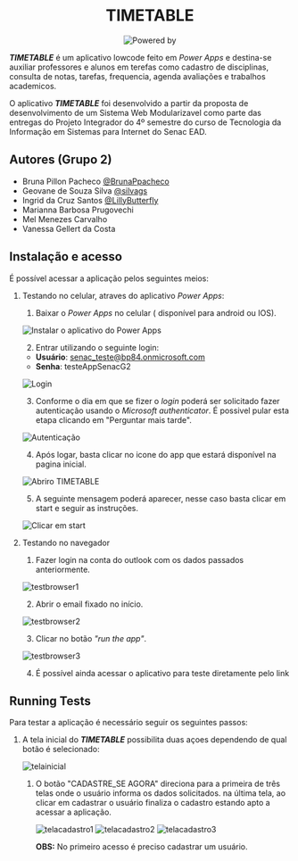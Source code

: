 <h1 align="center"> TIMETABLE </h1>

<div align="center">

  ![Powered by](https://img.shields.io/badge/Power%20Apps-742774.svg?style=for-the-badge&logo=Power-Apps&logoColor=white)
  
 </div>

**_TIMETABLE_** é um aplicativo lowcode feito em _Power Apps_ e destina-se auxiliar professores e alunos em terefas como cadastro de disciplinas, consulta de notas, tarefas, frequencia, agenda avaliações e trabalhos academicos.

O aplicativo **_TIMETABLE_** foi desenvolvido a partir da proposta de desenvolvimento de um Sistema Web Modularizavel como parte das entregas do Projeto Integrador do 4º semestre do curso de Tecnologia da Informação em Sistemas para Internet do Senac EAD.


## Autores (Grupo 2)

- Bruna Pillon Pacheco [@BrunaPpacheco](https://github.com/BrunaPpacheco)
- Geovane de Souza Silva [@silvags](https://github.com/silvags)
- Ingrid da Cruz Santos [@LillyButterfly](https://github.com/LillyButterfly)
- Marianna Barbosa Prugovechi
- Mel Menezes Carvalho
- Vanessa Gellert da Costa

## Instalação e acesso

É possível acessar a aplicação pelos seguintes meios: 

1. Testando no celular, atraves do aplicativo _Power Apps_:
    1. Baixar o _Power Apps_ no celular ( disponível para android ou IOS).
    
      ![Instalar o aplicativo do Power Apps](https://user-images.githubusercontent.com/59966478/224584701-da535ae6-9396-4587-a221-77fb0075dd7e.png)
  
    2. Entrar utilizando o seguinte login: 
      - **Usuário**: senac_teste@bp84.onmicrosoft.com
      - **Senha**: testeAppSenacG2
    
      ![Login](https://user-images.githubusercontent.com/59966478/224584796-5c384e23-1b06-4bad-bb61-89df1ec0c8f1.png)
  
    3. Conforme o dia em que se fizer o _login_ poderá ser solicitado fazer autenticação usando o _Microsoft authenticator_. É possivel pular esta etapa clicando em "Perguntar mais tarde".
    
      ![Autenticação](https://user-images.githubusercontent.com/59966478/224584868-1ae11317-6c58-4c63-b0c2-5469c5812da6.png)
    
    4. Após logar, basta clicar no icone do app que estará disponível na pagina inicial.

      ![Abriro TIMETABLE](https://user-images.githubusercontent.com/59966478/224585033-6a151fac-474f-4a84-87e4-b1768006c2cc.png)
  
    5. A seguinte mensagem poderá aparecer, nesse caso basta clicar em start e seguir as instruções.
      
      ![Clicar em start](https://user-images.githubusercontent.com/59966478/224585093-92c3d2ef-cbe9-41cd-b981-0c8f9284fd9a.png)

2. Testando no navegador
    1. Fazer login na conta do outlook com os dados passados anteriormente.
    
      ![testbrowser1](https://user-images.githubusercontent.com/59966478/224595690-882baf57-e8f0-4704-a1b8-882993fa6dd8.png)
        
    2. Abrir o email fixado no início.
       
      ![testbrowser2](https://user-images.githubusercontent.com/59966478/224595743-8eeb86a3-ffb9-4c04-b246-005fa7aa24fc.png)
 
    3. Clicar no botão _"run the app"_.
    
      ![testbrowser3](https://user-images.githubusercontent.com/59966478/224594987-8f5e0efd-17b8-4535-b6b2-99d40044ff19.png)

    4. É possível ainda acessar o aplicativo para teste diretamente pelo link [](https://web.powerapps.com/apps/434f80f3-9b2c-40aa-96b2-68ea892295b7)
      

## Running Tests

Para testar a aplicação é necessário seguir os seguintes passos:

1. A tela inicial do ***TIMETABLE*** possibilita duas açoes dependendo de qual botão é selecionado:

    ![telainicial](https://user-images.githubusercontent.com/59966478/224850740-3e7787f7-4c69-4ed3-98ff-dba4e619fcbe.png)
    
    1. O botão "CADASTRE_SE AGORA" direciona para a primeira de três telas onde o usuário informa os dados solicitados. na última tela, ao clicar em cadastrar o usuário finaliza o cadastro estando apto a acessar a aplicação.
        
        ![telacadastro1](https://user-images.githubusercontent.com/59966478/224851182-eb6f0e9e-4f3d-47cf-b44b-50966544ec8d.png) ![telacadastro2](https://user-images.githubusercontent.com/59966478/224851185-05e411a8-cf26-4f40-91b1-9763c48f7318.png) ![telacadastro3](https://user-images.githubusercontent.com/59966478/224851187-d5f8b7e5-4f6e-4444-8e52-7edef79cbc39.png)

        **OBS:** No primeiro acesso é preciso cadastrar um usuário.
